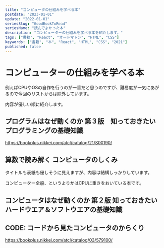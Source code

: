 ```yaml
---
title: "コンピュータの仕組みを学べる本"
postdate: "2023-01-01"
update: "2022-01-01"
seriesSlug: "GoodBookToRead"
seriesName: "読んでよかった本"
description: "コンピューターの仕組みを学べる本を紹介します。"
tags: ["書籍", "React", "オートマトン", "HTML", "CSS"]
keywords: ["書籍", "本", "React", "HTML", "CSS", "2021"]
published: false
---
```


# コンピューターの仕組みを学べる本

例えばCPUやOSの自作を行うのが一番だと思うのですが、難易度が一気にあがるので今回のリストからは除外しています。

内容が優しい順に紹介します。

## プログラムはなぜ動くのか 第３版　知っておきたいプログラミングの基礎知識

https://bookplus.nikkei.com/atcl/catalog/21/S00190/

## 算数で読み解く コンピュータのしくみ

タイトルも表紙も優しそうに見えますが、内容は結構しっかりしています。

コンピューター全般、というよりかはCPUに重きをおいている本です。

## コンピュータはなぜ動くのか 第２版 知っておきたいハードウエア＆ソフトウエアの基礎知識

## 

## CODE: コードから見たコンピュータのからくり

https://bookplus.nikkei.com/atcl/catalog/03/579100/
